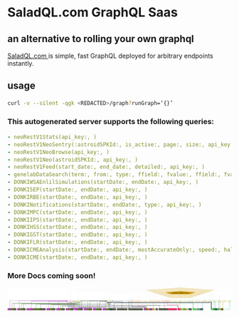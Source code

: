 # SaladQL.com GraphQL Saas
## an alternative to rolling your own graphql

[SaladQL.com ](https://saladql.com) is simple, fast GraphQL deployed
for arbitrary endpoints instantly.

## usage
```bash
curl -v --silent -qgk <REDACTED>/graph?runGraph=‘{}’
```

### This autogenerated server supports the following queries:
```yaml
- neoRestV1Stats(api_key:, )
- neoRestV1NeoSentry(:astroidSPKId:, is_active:, page:, size:, api_key:, )
- neoRestV1NeoBrowse(api_key:, )
- neoRestV1Neo(astroidSPKId:, api_key:, )
- neoRestV1Feed(start_date:, end_date:, detailed:, api_key:, )
- genelabDataSearch(term:, from:, type:, ffield:, fvalue:, ffield:, fvalue:, api_key:, )
- DONKIWSAEnlilSimulations(startDate:, endDate:, api_key:, )
- DONKISEP(startDate:, endDate:, api_key:, )
- DONKIRBE(startDate:, endDate:, api_key:, )
- DONKINotifications(startDate:, endDate:, type:, api_key:, )
- DONKIMPC(startDate:, endDate:, api_key:, )
- DONKIIPS(startDate:, endDate:, api_key:, )
- DONKIHSS(startDate:, endDate:, api_key:, )
- DONKIGST(startDate:, endDate:, api_key:, )
- DONKIFLR(startDate:, endDate:, api_key:, )
- DONKICMEAnalysis(startDate:, endDate:, mostAccurateOnly:, speed:, halfAngle:, catalog:, api_key:, )
- DONKICME(startDate:, endDate:, api_key:, )

```


### More Docs coming soon!
![Data Graph](https://github.com/saladql/nasa-graphql/blob/master/1578247034.png)
